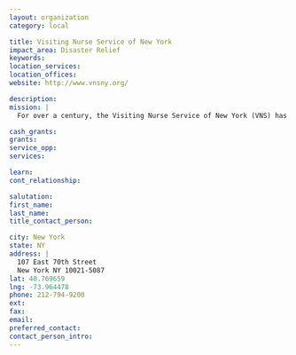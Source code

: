 ```yaml
---
layout: organization
category: local

title: Visiting Nurse Service of New York
impact_area: Disaster Relief
keywords: 
location_services: 
location_offices: 
website: http://www.vnsny.org/

description: 
mission: |
  For over a century, the Visiting Nurse Service of New York (VNS) has been recognized as the gold standard in home health care. From pediatrics to elder care, psychiatric assessments to AIDS treatment, short-term interventions to long-term management, VNS has the capabilities and resources to deliver the entire range of home health care services throughout all five boroughs of New York City and in Nassau County on Long Island. 

cash_grants: 
grants: 
service_opp: 
services: 

learn: 
cont_relationship: 

salutation: 
first_name: 
last_name: 
title_contact_person: 

city: New York
state: NY
address: |
  107 East 70th Street    
  New York NY 10021-5087
lat: 40.769659
lng: -73.964478
phone: 212-794-9200
ext: 
fax: 
email: 
preferred_contact: 
contact_person_intro: 
---
```

